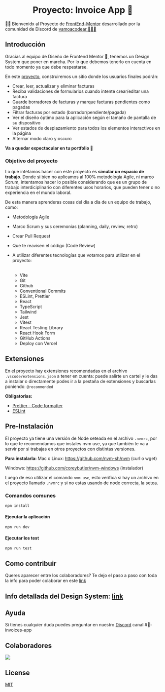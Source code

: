 <h1 align="center">Proyecto: Invoice App 🧾 </h1>

👋🏻 Bienvenidx al Proyecto de [FrontEnd-Mentor](https://www.frontendmentor.io/challenges/invoice-app-i7KaLTQjl) desarrollado por la comunidad de Discord de [vamoacodear 👩🏻‍💻](https://www.twitch.tv/vamoacodear)

## Introducción

Gracias al equipo de Diseño de Frontend Mentor 👀, tenemos un Design System que poner en marcha. Por lo que debemos tenerlo en cuenta en todo momento ya que debe respestarse.

En este [proyecto](https://www.frontendmentor.io/challenges/invoice-app-i7KaLTQjl), construiremos un sitio donde los usuarios finales podrán:

- Crear, leer, actualizar y eliminar facturas
- Reciba validaciones de formularios cuando intente crear/editar una factura
- Guarde borradores de facturas y marque facturas pendientes como pagadas
- Filtrar facturas por estado (borrador/pendiente/pagada)
- Ver el diseño óptimo para la aplicación según el tamaño de pantalla de su dispositivo
- Ver estados de desplazamiento para todos los elementos interactivos en la página
- Alternar modo claro y oscuro

**Va a quedar expectacular en tu portfolio 🚀**

### Objetivo del proyecto

Lo que intetamos hacer con este proyecto es **simular un espacio de trabajo**.
Donde si bien no aplicamos al 100% metodologia Agile, ni marco Scrum, intentamos hacer lo posible considerando que es un grupo de trabajo interdiciplinario con diferentes usos horarios, que pueden tener o no experiencia en el mundo laboral.

De esta manera aprenderas cosas del día a día de un equipo de trabajo, como:

- Metodología Agile
- Marco Scrum y sus ceremonias (planning, daily, review, retro) 
- Crear Pull Request
- Que te reavisen el código (Code Review)
- A utilizar diferentes tecnologías que votamos para utilizar en el proyecto:

  <br/>

  - Vite
  - Git
  - Github
  - Conventional Commits
  - ESLint, Prettier
  - React
  - TypeScript
  - Tailwind
  - Jest
  - Vitest
  - React Testing Library
  - React Hook Form
  - GitHub Actions
  - Deploy con Vercel


## Extensiones

En el proyecto hay extensiones recomendadas en el archivo `.vscode/extensions.json` a tener en cuenta: puede salirte un cartel y le das a instalar o directamente podes ir a la pestaña de extensiones y buscarlas poniendo: `@recommended`

**Obligatorias:**

- [Prettier - Code formatter](https://marketplace.visualstudio.com/items?itemName=esbenp.prettier-vscode)
- [ESLint](https://marketplace.visualstudio.com/items?itemName=dbaeumer.vscode-eslint)

## Pre-Instalación

El proyecto ya tiene una versión de Node seteada en el archivo `.nvmrc`, por lo que te recomendamos que instales nvm use, ya que también te va a servir por si trabajas en otros proyectos con distintas versiones.

**Para instalarla:**
Mac o Linux: https://github.com/nvm-sh/nvm (curl o wget)

Windows: https://github.com/coreybutler/nvm-windows (instalador)

Luego de eso utilizar el comando `nvm use`, esto verifica si hay un archivo en el proyecto llamado `.nvmrc` y si no estas usando de node correcta, la setea.

### Comandos comunes

```
npm install
```

#### Ejecutar la aplicación

```
npm run dev
```

#### Ejecutar los test

```
npm run test
```
## Como contribuir

Queres aparecer entre los colaboradores? Te dejo el paso a paso con toda la info para poder colaborar en este [link](CONTRIBUTING.md)

## Info detallada del Design System: [link](DESING_SYSTEM.md)

## Ayuda

Si tienes cualquier duda puedes preguntar en nuestro [Discord](https://discord.io/vamoacodear) canal #🧾-invoices-app

## Colaboradores

<a href="https://github.com/nsdonato/front-invoices/graphs/contributors">
  <img src="https://contrib.rocks/image?repo=nsdonato/front-invoices" />
</a>

## License

[MIT](https://choosealicense.com/licenses/mit/)
